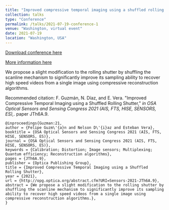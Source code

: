 ```yaml
---
title: "Improved compressive temporal imaging using a shuffled rolling shutter"
collection: talks
type: "Conference"
permalink: /talks/2021-07-19-conference-1
venue: "Washington, virtual event"
date: 2021-07-19
location: "Washington, USA"
---
```


[Download conference here](https://nelson10.github.io/files/Conference10.pdf)

[More information here](https://opg.optica.org/abstract.cfm?uri=FTS-2021-JTh6A.9)

We propose a slight modification to the rolling shutter by shuffling the scanline mechanism to significantly improve its sampling ability to recover high speed videos from a single image using compressive reconstruction algorithms.

Recommended citation: F. Guzmán, N. Díaz, and E. Vera. "Improved Compressive Temporal Imaging using a Shuffled Rolling Shutter," <i>in OSA Optical Sensors and Sensing Congress 2021 (AIS, FTS, HISE, SENSORS, ES),</i>. paper JTh6A.9.

```
@inproceedings{Guzman:21,
author = {Felipe Guzm\'{a}n and Nelson D\'{i}az and Esteban Vera},
booktitle = {OSA Optical Sensors and Sensing Congress 2021 (AIS, FTS, HISE, SENSORS, ES)},
journal = {OSA Optical Sensors and Sensing Congress 2021 (AIS, FTS, HISE, SENSORS, ES)},
keywords = {Calibration; Distortion; Image sensors; Multiplexing; Quantum efficiency; Reconstruction algorithms},
pages = {JTh6A.9},
publisher = {Optica Publishing Group},
title = {Improved Compressive Temporal Imaging using a Shuffled Rolling Shutter},
year = {2021},
url = {http://opg.optica.org/abstract.cfm?URI=Sensors-2021-JTh6A.9},
abstract = {We propose a slight modification to the rolling shutter by shuffling the scanline mechanism to significantly improve its sampling ability to recover high speed videos from a single image using compressive reconstruction algorithms.},
}
```

